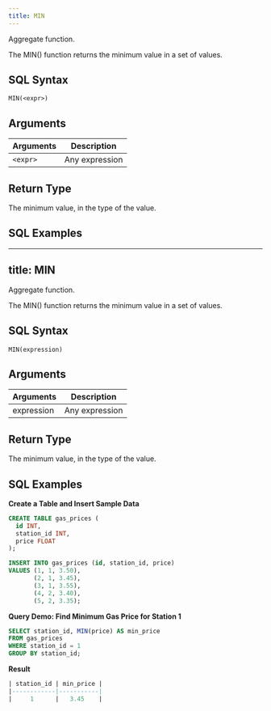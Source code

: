 ```yaml
---
title: MIN
---
```


Aggregate function.

The MIN() function returns the minimum value in a set of values.

## SQL Syntax

```
MIN(<expr>)
```

## Arguments

| Arguments | Description    |
|-----------|----------------|
| `<expr>`  | Any expression |

## Return Type

The minimum value, in the type of the value.

## SQL Examples

---
title: MIN
---

Aggregate function.

The MIN() function returns the minimum value in a set of values.

## SQL Syntax

```
MIN(expression)
```

## Arguments

| Arguments   | Description |
| ----------- | ----------- |
| expression  | Any expression |

## Return Type

The minimum value, in the type of the value.

## SQL Examples

**Create a Table and Insert Sample Data**
```sql
CREATE TABLE gas_prices (
  id INT,
  station_id INT,
  price FLOAT
);

INSERT INTO gas_prices (id, station_id, price)
VALUES (1, 1, 3.50),
       (2, 1, 3.45),
       (3, 1, 3.55),
       (4, 2, 3.40),
       (5, 2, 3.35);
```

**Query Demo: Find Minimum Gas Price for Station 1**
```sql
SELECT station_id, MIN(price) AS min_price
FROM gas_prices
WHERE station_id = 1
GROUP BY station_id;
```

**Result**
```sql
| station_id | min_price |
|------------|-----------|
|     1      |   3.45    |
```